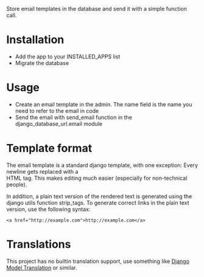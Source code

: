 Store email templates in the database and send it with a simple function call.

# Installation
* Add the app to your INSTALLED_APPS list
* Migrate the database

# Usage
* Create an email template in the admin. The name field is the name you need to refer to the email in code
* Send the email with send_email function in the django_database_url.email module

# Template format
The email template is a standard django template, with one exception: Every newline gets replaced with a <br> HTML tag.
This makes editing much easier (especially for non-technical people).

In addition, a plain text version of the rendered text is generated using the django utils function strip_tags.
To generate correct links in the plain text version, use the following syntax:

    <a href="http://example.com">http://example.com</a>

# Translations
This project has no builtin translation support, use something like [Django Model Translation](http://django-modeltranslation.readthedocs.io) or similar.

